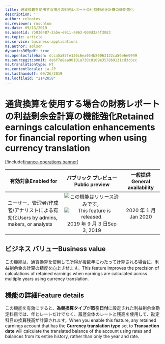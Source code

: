 ```yaml
---
title: 通貨換算を使用する場合の財務レポートの利益剰余金計算の機能強化
description: ''
author: relnotes
ms.reviewer: roschlom
ms.date: 09/13/2019
ms.assetid: 7b036487-2abe-e911-a963-000d3a4f3883
ms.topic: article
ms.service: business-applications
ms.author: aolson
dynamics365pdf: true
ms.openlocfilehash: dcca5a85fe136c6ea054b86063132ca56e6e0949
ms.sourcegitcommit: de6f7e8aa90101a730c0109e3578b9131cd3c6cc
ms.translationtype: HT
ms.contentlocale: ja-JP
ms.lasthandoff: 09/26/2019
ms.locfileid: "2142858"
---
```

# <a name="retained-earnings-calculation-enhancements-for-financial-reporting-when-using-currency-translation"></a><span data-ttu-id="37e89-102">通貨換算を使用する場合の財務レポートの利益剰余金計算の機能強化</span><span class="sxs-lookup"><span data-stu-id="37e89-102">Retained earnings calculation enhancements for financial reporting when using currency translation</span></span>
[!include[finance-operations banner](../includes/finance-operations.md)]

| <span data-ttu-id="37e89-103">有効対象</span><span class="sxs-lookup"><span data-stu-id="37e89-103">Enabled for</span></span>    |  <span data-ttu-id="37e89-104">パブリック プレビュー</span><span class="sxs-lookup"><span data-stu-id="37e89-104">Public preview</span></span> | <span data-ttu-id="37e89-105">一般提供</span><span class="sxs-lookup"><span data-stu-id="37e89-105">General availability</span></span> | 
| ---------- | :----------: |:----------: |
|<span data-ttu-id="37e89-106">ユーザー、管理者/作成者/アナリストによる有効化</span><span class="sxs-lookup"><span data-stu-id="37e89-106">Users by admins, makers, or analysts</span></span>|<span data-ttu-id="37e89-107">![この機能はリリース済みです。](/dynamics365-release-plan/media/green-checkmark.png "この機能はリリース済みです。")</span><span class="sxs-lookup"><span data-stu-id="37e89-107">![This feature is released.](/dynamics365-release-plan/media/green-checkmark.png "This feature is released.")</span></span> <span data-ttu-id="37e89-108">2019 年 9 月 3 日</span><span class="sxs-lookup"><span data-stu-id="37e89-108">Sep 3, 2019</span></span>| <span data-ttu-id="37e89-109">2020 年 1 月</span><span class="sxs-lookup"><span data-stu-id="37e89-109">Jan 2020</span></span>|


## <a name="business-value"></a><span data-ttu-id="37e89-110">ビジネス バリュー</span><span class="sxs-lookup"><span data-stu-id="37e89-110">Business value</span></span>
<!-- bv start -->
<span data-ttu-id="37e89-111">この機能は、通貨換算を使用して所得が複数年にわたって計算される場合に、利益剰余金の計算の精度を向上させます。</span><span class="sxs-lookup"><span data-stu-id="37e89-111">This feature improves the precision of calculations of retained earnings when earnings are calculated across multiple years using currency translation.</span></span>
<!-- bv end -->



## <a name="feature-details"></a><span data-ttu-id="37e89-112">機能の詳細</span><span class="sxs-lookup"><span data-stu-id="37e89-112">Feature details</span></span>
<!--feature detail start -->
<span data-ttu-id="37e89-113">この機能を有効にすると、**為替換算タイプ**が**取引日付**に設定された利益剰余金勘定科目では、年とレートだけでなく、履歴全体のレートと残高を使用して、勘定科目の換算残高が計算されます。</span><span class="sxs-lookup"><span data-stu-id="37e89-113">When you enable this feature, any retained earnings account that has the **Currency translation type** set to **Transaction date** will calculate the translated balance of the account using rates and balances from its entire history, rather than only the year and rate.</span></span>
<!--feature detail end -->

